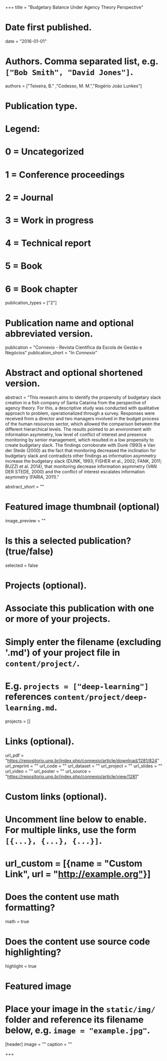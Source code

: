 +++
title = "Budgetary Balance Under Agency Theory Perspective"

# Date first published.
date = "2016-01-01"

# Authors. Comma separated list, e.g. `["Bob Smith", "David Jones"]`.
authors = ["Teixeira, B." ,"Codesso, M. M.","Rogério João Lunkes"]

# Publication type.
# Legend:
# 0 = Uncategorized
# 1 = Conference proceedings
# 2 = Journal
# 3 = Work in progress
# 4 = Technical report
# 5 = Book
# 6 = Book chapter
publication_types = ["2"]

# Publication name and optional abbreviated version.
publication = "Connexio - Revista Científica da Escola de Gestão e Negócios"
publication_short = "In *Connexio*"

# Abstract and optional shortened version.
abstract = "This research aims to identify the propensity of budgetary slack creation in a fish company
of Santa Catarina from the perspective of agency theory. For this, a descriptive study was
conducted with qualitative approach to problem, operationalized through a survey. Responses
were received from a director and two managers involved in the budget process of the human
resources sector, which allowed the comparison between the different hierarchical levels. The
results pointed to an environment with information asymmetry, low level of conflict of interest and
presence monitoring by senior management, which resulted in a low propensity to create budgetary
slack. The findings corroborate with Dunk (1993) e Van der Stede (2000) as the fact that monitoring
decreased the inclination for budgetary slack and contradicts other findings as information
asymmetry increase the budgetary slack (DUNK, 1993; FISHER et al., 2002; FANK, 2011; BUZZI
et al. 2014), that monitoring decrease information asymmetry (VAN DER STEDE, 2000) and the
conflict of interest escalates information asymmetry (FARIA, 2011)."

abstract_short = ""

# Featured image thumbnail (optional)
image_preview = ""

# Is this a selected publication? (true/false)
selected = false

# Projects (optional).
#   Associate this publication with one or more of your projects.
#   Simply enter the filename (excluding '.md') of your project file in `content/project/`.
#   E.g. `projects = ["deep-learning"]` references `content/project/deep-learning.md`.
projects = []

# Links (optional).
url_pdf = "https://repositorio.unp.br/index.php/connexio/article/download/1281/824"
url_preprint = ""
url_code = ""
url_dataset = ""
url_project = ""
url_slides = ""
url_video = ""
url_poster = ""
url_source = "https://repositorio.unp.br/index.php/connexio/article/view/1281"

# Custom links (optional).
#   Uncomment line below to enable. For multiple links, use the form `[{...}, {...}, {...}]`.
# url_custom = [{name = "Custom Link", url = "http://example.org"}]

# Does the content use math formatting?
math = true

# Does the content use source code highlighting?
highlight = true

# Featured image
# Place your image in the `static/img/` folder and reference its filename below, e.g. `image = "example.jpg"`.
[header]
image = ""
caption = ""

+++